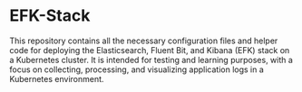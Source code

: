 # EFK-Stack
This repository contains all the necessary configuration files and helper code for deploying the Elasticsearch, Fluent Bit, and Kibana (EFK) stack on a Kubernetes cluster. It is intended for testing and learning purposes, with a focus on collecting, processing, and visualizing application logs in a Kubernetes environment.
